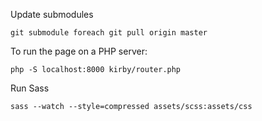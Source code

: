 Update submodules
```
git submodule foreach git pull origin master
```

To run the page on a PHP server:
```
php -S localhost:8000 kirby/router.php
```

Run Sass
```
sass --watch --style=compressed assets/scss:assets/css
```
